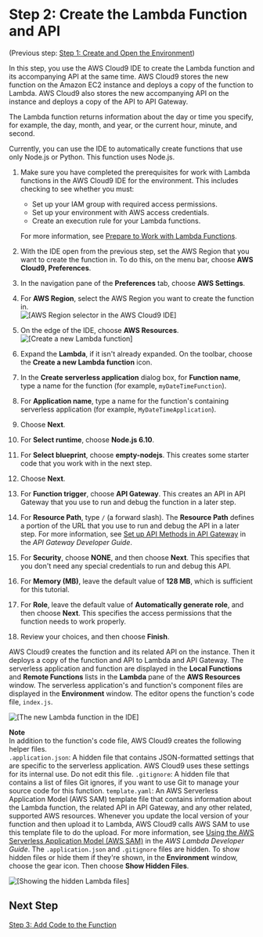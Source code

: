 # Step 2: Create the Lambda Function and API<a name="tutorial-lambda-create-function"></a>

\(Previous step: [Step 1: Create and Open the Environment](tutorial-lambda-create-environment.md)\)

In this step, you use the AWS Cloud9 IDE to create the Lambda function and its accompanying API at the same time\. AWS Cloud9 stores the new function on the Amazon EC2 instance and deploys a copy of the function to Lambda\. AWS Cloud9 also stores the new accompanying API on the instance and deploys a copy of the API to API Gateway\.

The Lambda function returns information about the day or time you specify, for example, the day, month, and year, or the current hour, minute, and second\.

Currently, you can use the IDE to automatically create functions that use only Node\.js or Python\. This function uses Node\.js\.

1. Make sure you have completed the prerequisites for work with Lambda functions in the AWS Cloud9 IDE for the environment\. This includes checking to see whether you must: 
   + Set up your IAM group with required access permissions\.
   + Set up your environment with AWS access credentials\.
   + Create an execution rule for your Lambda functions\.

   For more information, see [Prepare to Work with Lambda Functions](lambda-functions.md#lambda-functions-prepare)\.

1. With the IDE open from the previous step, set the AWS Region that you want to create the function in\. To do this, on the menu bar, choose **AWS Cloud9, Preferences**\.

1. In the navigation pane of the **Preferences** tab, choose **AWS Settings**\.

1. For **AWS Region**, select the AWS Region you want to create the function in\.  
![\[AWS Region selector in the AWS Cloud9 IDE\]](http://docs.aws.amazon.com/cloud9/latest/user-guide/images/ide-prefs-aws-region.png)

1. On the edge of the IDE, choose **AWS Resources**\.  
![\[Create a new Lambda function\]](http://docs.aws.amazon.com/cloud9/latest/user-guide/images/ide-create-lambda-function.png)

1. Expand the **Lambda**, if it isn't already expanded\. On the toolbar, choose the **Create a new Lambda function** icon\.

1. In the **Create serverless application** dialog box, for **Function name**, type a name for the function \(for example, `myDateTimeFunction`\)\.

1. For **Application name**, type a name for the function's containing serverless application \(for example, `MyDateTimeApplication`\)\.

1. Choose **Next**\.

1. For **Select runtime**, choose **Node\.js 6\.10**\.

1. For **Select blueprint**, choose **empty\-nodejs**\. This creates some starter code that you work with in the next step\.

1. Choose **Next**\.

1. For **Function trigger**, choose **API Gateway**\. This creates an API in API Gateway that you use to run and debug the function in a later step\.

1. For **Resource Path**, type `/` \(a forward slash\)\. The **Resource Path** defines a portion of the URL that you use to run and debug the API in a later step\. For more information, see [Set up API Methods in API Gateway](https://docs.aws.amazon.com/apigateway/latest/developerguide/how-to-method-settings.html) in the *API Gateway Developer Guide*\.

1. For **Security**, choose **NONE**, and then choose **Next**\. This specifies that you don't need any special credentials to run and debug this API\.

1. For **Memory \(MB\)**, leave the default value of **128 MB**, which is sufficient for this tutorial\.

1. For **Role**, leave the default value of **Automatically generate role**, and then choose **Next**\. This specifies the access permissions that the function needs to work properly\.

1. Review your choices, and then choose **Finish**\.

AWS Cloud9 creates the function and its related API on the instance\. Then it deploys a copy of the function and API to Lambda and API Gateway\. The serverless application and function are displayed in the **Local Functions** and **Remote Functions** lists in the **Lambda** pane of the **AWS Resources** window\. The serverless application's and function's component files are displayed in the **Environment** window\. The editor opens the function's code file, `index.js`\.

![\[The new Lambda function in the IDE\]](http://docs.aws.amazon.com/cloud9/latest/user-guide/images/ide-new-lambda-function.png)

**Note**  
In addition to the function's code file, AWS Cloud9 creates the following helper files\.  
 `.application.json`: A hidden file that contains JSON\-formatted settings that are specific to the serverless application\. AWS Cloud9 uses these settings for its internal use\. Do not edit this file\.
 `.gitignore`: A hidden file that contains a list of files Git ignores, if you want to use Git to manage your source code for this function\.
 `template.yaml`: An AWS Serverless Application Model \(AWS SAM\) template file that contains information about the Lambda function, the related API in API Gateway, and any other related, supported AWS resources\. Whenever you update the local version of your function and then upload it to Lambda, AWS Cloud9 calls AWS SAM to use this template file to do the upload\. For more information, see [Using the AWS Serverless Application Model \(AWS SAM\)](https://docs.aws.amazon.com/lambda/latest/dg/deploying-lambda-apps.html#serverless_app) in the *AWS Lambda Developer Guide*\.
The `.application.json` and `.gitignore` files are hidden\. To show hidden files or hide them if they're shown, in the **Environment** window, choose the gear icon\. Then choose **Show Hidden Files**\.  

![\[Showing the hidden Lambda files\]](http://docs.aws.amazon.com/cloud9/latest/user-guide/images/console-lambda-files.png)

## Next Step<a name="tutorial-lambda-create-function-next"></a>

[Step 3: Add Code to the Function](tutorial-lambda-add-code.md)